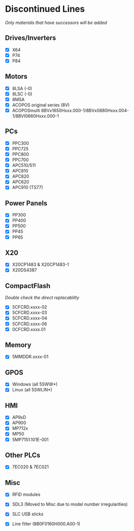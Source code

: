 # Discontinued Lines
*Only materials that have successors will be added*

## Drives/Inverters
- [x] X64
- [x] P74
- [x] P84

## Motors
- [x] 8LSA (-0)
- [x] 8LSC (-0)
- [x] 8MSA
- [x] ACOPOS original series (8V)
- [x] ACOPOSmulti 8BVx1650Hxxx.000-1/8BVx0880Hxxx.004-1/8BVI0660Hxxx.000-1

## PCs
- [x] PPC300
- [x] PPC725
- [x] PPC800
- [x] PPC700
- [x] APC510/511
- [x] APC810
- [x] APC820
- [x] APC620
- [x] APC910 (TS77)

## Power Panels
- [x] PP300
- [x] PP400
- [x] PP500
- [x] PP45
- [x] PP65

## X20
- [x] X20CP1483 & X20CP1483-1
- [x] X20DS4387

## CompactFlash
*Double check the direct replacablilty*
- [x] 5CFCRD.xxxx-02
- [x] 5CFCRD.xxxx-03
- [x] 5CFCRD.xxxx-04
- [x] 5CFCRD.xxxx-06
- [x] 0CFCRD.xxxx.01

## Memory
- [x] 5MMDDR.xxxx-01

## GPOS
- [x] Windows (all 5SWW*)
- [x] Linux (all 5SWLIN*)

## HMI
- [x] AP9xD
- [x] AP900
- [x] MP712x
- [x] MP50
- [x] 5MP7151.101E-001

## Other PLCs
- [x] 7EC020 & 7EC021

## Misc
- [x] RFID modules
- [x] SDL3 (Moved to Misc due to model number irregularities)
- [x] SLC USB sticks
- [x] Line filter (8B0F0160H000.A00-1)


